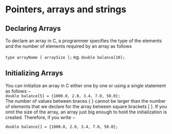 # Pointers, arrays and strings

## Declaring Arrays
To declare an array in C, a programmer specifies the type of the elements and the number of elements required by an array as follows <br><br>
```type arrayName [ arraySize ];```  eg.  ```double balance[10];```

## Initializing Arrays
You can initialize an array in C either one by one or using a single statement as follows −<br>
```double balance[5] = {1000.0, 2.0, 3.4, 7.0, 50.0};```<br>
The number of values between braces { } cannot be larger than the number of elements that we declare for the array between square brackets [ ].
If you omit the size of the array, an array just big enough to hold the initialization is created. Therefore, if you write −

```double balance[] = {1000.0, 2.0, 3.4, 7.0, 50.0};```
